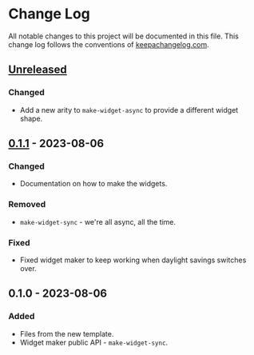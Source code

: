 # Change Log
All notable changes to this project will be documented in this file. This change log follows the conventions of [keepachangelog.com](http://keepachangelog.com/).

## [Unreleased]
### Changed
- Add a new arity to `make-widget-async` to provide a different widget shape.

## [0.1.1] - 2023-08-06
### Changed
- Documentation on how to make the widgets.

### Removed
- `make-widget-sync` - we're all async, all the time.

### Fixed
- Fixed widget maker to keep working when daylight savings switches over.

## 0.1.0 - 2023-08-06
### Added
- Files from the new template.
- Widget maker public API - `make-widget-sync`.

[Unreleased]: https://github.com/bunker-inspector/backend/compare/0.1.1...HEAD
[0.1.1]: https://github.com/bunker-inspector/backend/compare/0.1.0...0.1.1
